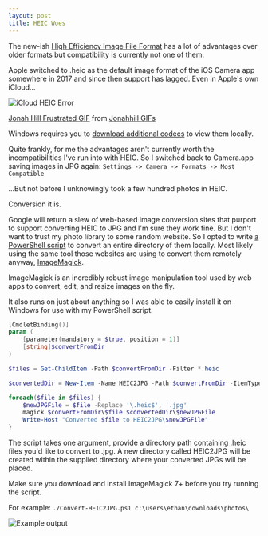 ```yaml
---
layout: post
title: HEIC Woes
---
```

The new-ish [High Efficiency Image File Format](https://en.wikipedia.org/wiki/High_Efficiency_Image_File_Format) has a lot of advantages over older formats but compatibility is currently not one of them. 

Apple switched to .heic as the default image format of the iOS Camera app somewhere in 2017 and since then support has lagged. Even in Apple's own iCloud...

![iCloud HEIC Error]({{site.baseurl}}/images/blog_images/icloud_heic_error.png)

<div class="tenor-gif-embed" data-postid="9553858" data-share-method="host" data-width="100%" data-aspect-ratio="1.8253968253968251"><a href="https://tenor.com/view/jonahhill-frustrated-gif-9553858">Jonah Hill Frustrated GIF</a> from <a href="https://tenor.com/search/jonahhill-gifs">Jonahhill GIFs</a></div><script type="text/javascript" async src="https://tenor.com/embed.js"></script>

Windows requires you to [download additional codecs](https://www.microsoft.com/en-us/p/heif-image-extensions/9pmmsr1cgpwg?activetab=pivot:overviewtab) to view them locally.

Quite frankly, for me the advantages aren't currently worth the incompatibilities I've run into with HEIC. So I switched back to Camera.app saving images in JPG again: 
`Settings -> Camera -> Formats -> Most Compatible` 

...But not before I unknowingly took a few hundred photos in HEIC. 

Conversion it is.

Google will return a slew of web-based image conversion sites that purport to support converting HEIC to JPG and I'm sure they work fine. But I don't want to trust my photo library to some random website. So I opted to write [a PowerShell script](https://github.com/edewey/Convert-HEIC2JPG) to convert an entire directory of them locally. Most likely using the same tool those websites are using to convert them remotely anyway, [ImageMagick](https://imagemagick.org/index.php). 

ImageMagick is an incredibly robust image manipulation tool used by web apps to convert, edit, and resize images on the fly. 

It also runs on just about anything so I was able to easily install it on Windows for use with my PowerShell script.

```powershell
[CmdletBinding()]
param (
    [parameter(mandatory = $true, position = 1)]
    [string]$convertFromDir
)

$files = Get-ChildItem -Path $convertFromDir -Filter *.heic

$convertedDir = New-Item -Name HEIC2JPG -Path $convertFromDir -ItemType directory

foreach($file in $files) {
    $newJPGFile = $file -Replace '\.heic$', '.jpg'
    magick $convertFromDir\$file $convertedDir\$newJPGFile
    Write-Host "Converted $file to HEIC2JPG\$newJPGFile"
}
```

The script takes one argument, provide a directory path containing .heic files you'd like to convert to .jpg. A new directory called HEIC2JPG will be created within the supplied directory where your converted JPGs will be placed.

Make sure you download and install ImageMagick 7+ before you try running the script.

For example:
`./Convert-HEIC2JPG.ps1 c:\users\ethan\downloads\photos\`

![Example output]({{site.baseurl}}/images/blog_images/Convert-HEIC2JPG_usage_example.png)



